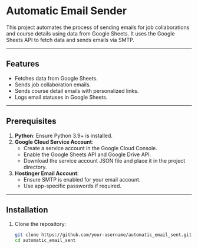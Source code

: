 # Automatic Email Sender

This project automates the process of sending emails for job collaborations and course details using data from Google Sheets. It uses the Google Sheets API to fetch data and sends emails via SMTP.

---

## Features
- Fetches data from Google Sheets.
- Sends job collaboration emails.
- Sends course detail emails with personalized links.
- Logs email statuses in Google Sheets.

---

## Prerequisites
1. **Python**: Ensure Python 3.9+ is installed.
2. **Google Cloud Service Account**:
   - Create a service account in the Google Cloud Console.
   - Enable the Google Sheets API and Google Drive API.
   - Download the service account JSON file and place it in the project directory.
3. **Hostinger Email Account**:
   - Ensure SMTP is enabled for your email account.
   - Use app-specific passwords if required.

---

## Installation
1. Clone the repository:
   ```bash
   git clone https://github.com/your-username/automatic_email_sent.git
   cd automatic_email_sent